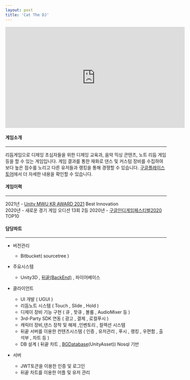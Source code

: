 ```yaml
---
layout: post
title: 'Cat The DJ'
---
```


<iframe width="560" height="315" src="https://www.youtube.com/embed/thp7LjfnCh0" title="YouTube video player" frameborder="0" allow="accelerometer; autoplay; clipboard-write; encrypted-media; gyroscope; picture-in-picture" allowfullscreen></iframe>


#### 게임소개

----------------------------

리듬게임으로 디제잉 초심자들을 위한 디제잉 교육과, 음악 믹싱 콘텐츠, 노트 리듬 게임 등을 할 수 있는 게임입니다. 게임 결과를 통한 재화로 댄스 및 커스텀 장비를 수집하여 보다 높은 점수를 노리고 다른 유저들과 랭킹을 통해 경쟁할 수 있습니다. <a href="https://play.google.com/store/apps/details?id=com.CatsByStudio.CatTheDj" target="_blank">구글플레이스토어</a>에서 더 자세한 내용을 확인할 수 있습니다.

#### 게임이력

----------------------------

2021년 - <a href = "https://www.youtube.com/watch?v=JsnHOA_Bp7Q?start=18" target="_blank">Unity MWU KR AWARD 2021</a> Best Innovation    
2020년 - 새로운 경기 게임 오디션 13회 2등
2020년 - <a href = "https://www.inven.co.kr/webzine/news/?news=241524&site=indie" target="_blank">구글인디게임페스티벌2020</a> TOP10    

<!-- <iframe width="560" height="315" src="https://www.youtube.com/embed/JsnHOA_Bp7Q?start=18" title="YouTube video player" frameborder="0" allow="accelerometer; autoplay; clipboard-write; encrypted-media; gyroscope; picture-in-picture" allowfullscreen></iframe> -->

#### 담당파트

----------------------------

* 버전관리
  *  Bitbucket( sourcetree )  

* 주요시스템
  * Unity3D , <a href="https://www.thebackend.io/" target="_blank">뒤끝(BackEnd)</a> , 파이어베이스
* 클라이언트
  * UI 개발 ( UGUI )  
  * 리듬노트 시스템 ( Touch , Slide , Hold )  
  * 디제이 장비 기능 구현 ( 큐 , 핫큐 , 볼륨 , AudioMixer 등 )  
  * 3rd-Party SDK 연동 ( 광고 , 결제 , 로컬푸시 ) 
  * 캐릭터 장비,댄스 장착 및 해제 ,인벤토리 , 컬렉션 시스템
  * 뒤끝 서버를 이용한 컨텐츠시스템 ( 인증 , 유저관리 , 푸시 , 랭킹 , 우편함 , 출석부 , 차트 등 ) 
  * DB 설계 ( 뒤끝 차트 , <a href="https://assetstore.unity.com/packages/tools/localization/bg-localization-114740 " target="_blank">BGDatabase</a>(UnityAsset)) Nosql 기반
* 서버
  * JWT토큰을 이용한 인증 및 로그인
  * 뒤끝 차트를 이용한 어플 및 유저 관리

  
